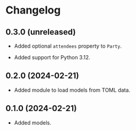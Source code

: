# Changelog


## 0.3.0 (unreleased)

- Added optional ``attendees`` property to ``Party``.

- Added support for Python 3.12.


## 0.2.0 (2024-02-21)

- Added module to load models from TOML data.


## 0.1.0 (2024-02-21)

- Added models.

